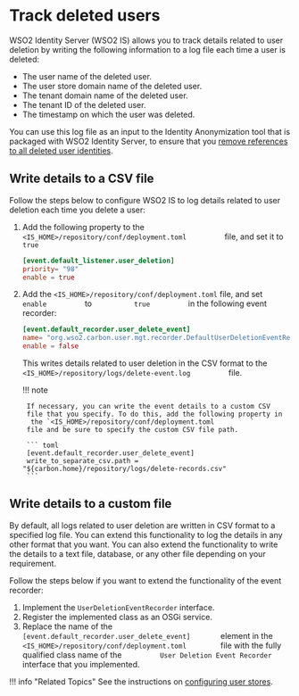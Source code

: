 # Track deleted users

WSO2 Identity Server (WSO2 IS) allows you to track details related to
user deletion by writing the following information to a log file each
time a user is deleted:

-   The user name of the deleted user.
-   The user store domain name of the deleted user.
-   The tenant domain name of the deleted user.
-   The tenant ID of the deleted user.
-   The timestamp on which the user was deleted.

You can use this log file as an input to the Identity Anonymization tool
that is packaged with WSO2 Identity Server, to ensure that you [remove
references to all deleted user
identities]({{base_path}}/deploy/remove-references-to-deleted-user-identities).

## Write details to a CSV file

Follow the steps below to configure WSO2 IS to log details
related to user deletion each time you delete a user:

1.  Add the following property to the 
    `           <IS_HOME>/repository/conf/deployment.toml          `
    file, and set it to
    `           true          `

    ``` toml
    [event.default_listener.user_deletion]
    priority= "98"
    enable = true 
    ```

2.  Add the 
    `<IS_HOME>/repository/conf/deployment.toml`
    file, and set `           enable          ` to
    `           true          ` in the following event recorder:

    ``` toml
	[event.default_recorder.user_delete_event]
	name= "org.wso2.carbon.user.mgt.recorder.DefaultUserDeletionEventRecorder"
	enable = false
    ```

    This writes details related to user deletion in the CSV format to
    the
    `           <IS_HOME>/repository/logs/delete-event.log          `
    file.

    !!! note

         If necessary, you can write the event details to a custom CSV
         file that you specify. To do this, add the following property in
          the `<IS_HOME>/repository/conf/deployment.toml         `
         file and be sure to specify the custom CSV file path.

         ``` toml
         [event.default_recorder.user_delete_event]
         write_to_separate_csv.path = "${carbon.home}/repository/logs/delete-records.csv"
         ```

## Write details to a custom file

By default, all logs related to user deletion are written in CSV format
    to a specified log file. You can extend this functionality to log the
    details in any other format that you want. You can also extend the
    functionality to write the details to a text file, database, or any
    other file depending on your requirement.

Follow the steps below if you want to extend the functionality of the event recorder:
    
1.  Implement the `UserDeletionEventRecorder` interface.
2.  Register the implemented class as an OSGi service.
3.  Replace the name of the
    `          [event.default_recorder.user_delete_event]        ` element in the
    `          <IS_HOME>/repository/conf/deployment.toml         `
    file with the fully qualified class name of the
    `          User Deletion Event Recorder         ` interface that you
    implemented.


!!! info "Related Topics"
    See the instructions on [configuring user stores]({{base_path}}/deploy/configure-user-stores).
